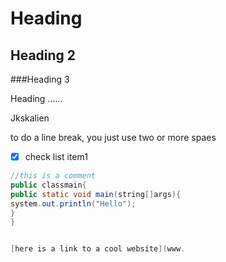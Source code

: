 
# Heading

## Heading 2

###Heading 3


Heading
......

Jkskalien


to do a line break, you just use two or more spaes


-[x] check list item1


```java
//this is a comment
public classmain{
public static void main(string[]args){
system.out.println("Hello");
}
}


[here is a link to a cool website](www.
